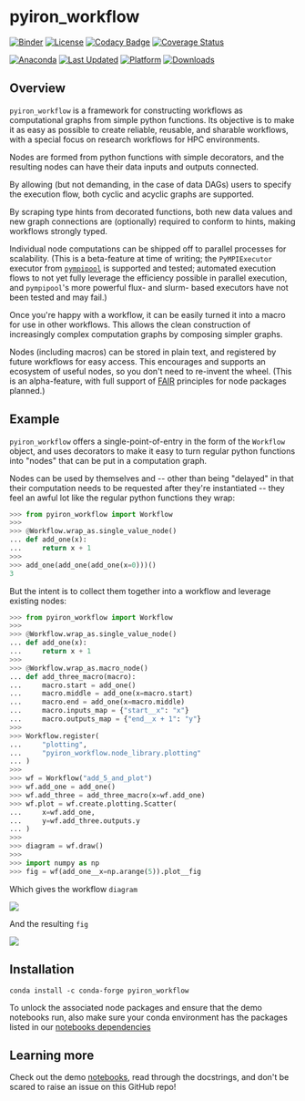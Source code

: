 # pyiron_workflow

[![Binder](https://mybinder.org/badge_logo.svg)](https://mybinder.org/v2/gh/pyiron/pyiron_workflow/HEAD)
[![License](https://img.shields.io/badge/License-BSD_3--Clause-blue.svg)](https://opensource.org/licenses/BSD-3-Clause)
[![Codacy Badge](https://app.codacy.com/project/badge/Grade/0b4c75adf30744a29de88b5959246882)](https://app.codacy.com/gh/pyiron/pyiron_workflow/dashboard?utm_source=gh&utm_medium=referral&utm_content=&utm_campaign=Badge_grade)
[![Coverage Status](https://coveralls.io/repos/github/pyiron/pyiron_workflow/badge.svg?branch=main)](https://coveralls.io/github/pyiron/pyiron_workflow?branch=main)

[//]: # ([![Documentation Status]&#40;https://readthedocs.org/projects/pyiron-workflow/badge/?version=latest&#41;]&#40;https://pyiron-workflow.readthedocs.io/en/latest/?badge=latest&#41;)

[![Anaconda](https://anaconda.org/conda-forge/pyiron_workflow/badges/version.svg)](https://anaconda.org/conda-forge/pyiron_workflow)
[![Last Updated](https://anaconda.org/conda-forge/pyiron_workflow/badges/latest_release_date.svg
)](https://anaconda.org/conda-forge/pyiron_workflow)
[![Platform](https://anaconda.org/conda-forge/pyiron_workflow/badges/platforms.svg)](https://anaconda.org/conda-forge/pyiron_workflow)
[![Downloads](https://anaconda.org/conda-forge/pyiron_workflow/badges/downloads.svg)](https://anaconda.org/conda-forge/pyiron_workflow)

## Overview

`pyiron_workflow` is a framework for constructing workflows as computational graphs from simple python functions. Its objective is to make it as easy as possible to create reliable, reusable, and sharable workflows, with a special focus on research workflows for HPC environments.

Nodes are formed from python functions with simple decorators, and the resulting nodes can have their data inputs and outputs connected. 

By allowing (but not demanding, in the case of data DAGs) users to specify the execution flow, both cyclic and acyclic graphs are supported. 

By scraping type hints from decorated functions, both new data values and new graph connections are (optionally) required to conform to hints, making workflows strongly typed.

Individual node computations can be shipped off to parallel processes for scalability. (This is a beta-feature at time of writing; the `PyMPIExecutor` executor from [`pympipool`](https://github.com/pyiron/pympipool) is supported and tested; automated execution flows to not yet fully leverage the efficiency possible in parallel execution, and `pympipool`'s more powerful flux- and slurm- based executors have not been tested and may fail.)

Once you're happy with a workflow, it can be easily turned it into a macro for use in other workflows. This allows the clean construction of increasingly complex computation graphs by composing simpler graphs.

Nodes (including macros) can be stored in plain text, and registered by future workflows for easy access. This encourages and supports an ecosystem of useful nodes, so you don't need to re-invent the wheel. (This is an alpha-feature, with full support of [FAIR](https://en.wikipedia.org/wiki/FAIR_data) principles for node packages planned.)

## Example

`pyiron_workflow` offers a single-point-of-entry in the form of the `Workflow` object, and uses decorators to make it easy to turn regular python functions into "nodes" that can be put in a computation graph.

Nodes can be used by themselves and -- other than being "delayed" in that their computation needs to be requested after they're instantiated -- they feel an awful lot like the regular python functions they wrap:

```python
>>> from pyiron_workflow import Workflow
>>>
>>> @Workflow.wrap_as.single_value_node()
... def add_one(x):
...     return x + 1
>>>
>>> add_one(add_one(add_one(x=0)))()
3

```

But the intent is to collect them together into a workflow and leverage existing nodes:

```python
>>> from pyiron_workflow import Workflow
>>>
>>> @Workflow.wrap_as.single_value_node()
... def add_one(x):
...     return x + 1
>>>
>>> @Workflow.wrap_as.macro_node()
... def add_three_macro(macro):
...     macro.start = add_one()
...     macro.middle = add_one(x=macro.start)
...     macro.end = add_one(x=macro.middle)
...     macro.inputs_map = {"start__x": "x"}
...     macro.outputs_map = {"end__x + 1": "y"}
>>> 
>>> Workflow.register(
...     "plotting", 
...     "pyiron_workflow.node_library.plotting"
... )
>>> 
>>> wf = Workflow("add_5_and_plot")
>>> wf.add_one = add_one()
>>> wf.add_three = add_three_macro(x=wf.add_one)
>>> wf.plot = wf.create.plotting.Scatter(
...     x=wf.add_one,
...     y=wf.add_three.outputs.y
... )
>>> 
>>> diagram = wf.draw()
>>> 
>>> import numpy as np
>>> fig = wf(add_one__x=np.arange(5)).plot__fig

```

Which gives the workflow `diagram`

![](docs/_static/readme_diagram.png)

And the resulting `fig`

![](docs/_static/readme_shifted.png)

## Installation

`conda install -c conda-forge pyiron_workflow`

To unlock the associated node packages and ensure that the demo notebooks run, also make sure your conda environment has the packages listed in our [notebooks dependencies](.ci_support/environment-notebooks.yml)

## Learning more

Check out the demo [notebooks](notebooks), read through the docstrings, and don't be scared to raise an issue on this GitHub repo!